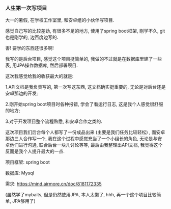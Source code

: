 ### 人生第一次写项目

大一的暑假, 在学校工作室里, 和安卓组的小伙伴写项目. 

感觉自己写的比较差劲, 有很多不足的地方, 使用了spring boot框架, 刚学不久, git也是刚学的, 边百度边写的. 

害! 要学的东西还很多啊! 

我写的是后台项目, 感觉这个项目挺简单的, 我做的不过就是在数据库里建了一些表, 用JPA操作数据库, 然后部署项目. 

这次我感觉给我的收获最大的就是: 

1.API文档是我负责写的, 第一次写这东西, 这文档确实挺重要的, 无论是对后台还是安卓那边的开发; 

2.刚开始spring boot项目时各种报错, 学会了看运行日志, 这是我个人感觉很舒服的地方;

3.对于开发项目整个流程熟悉, 和安卓合作之类的.

这次项目我们后台每个人都写了一份成品出来 (主要是我们任务比较轻松) , 而安卓那边三人合作写一个, 我在这个过程中感觉充当了一个小组长的角色, 无论是与安卓他们进行沟通, 联合后台一块儿讨论等等, 最后由我整理出API文档, 我觉得这个反而是我个人提升最大的一点.



项目框架: spring boot

数据库: Mysql

需求:  https://mind.airmore.cn/doc/8181172335

(虽然学了mybaits, 但是仍然使用JPA, 本人太懒了, hhh, 再一个这个项目比较简单, JPA够用了)

